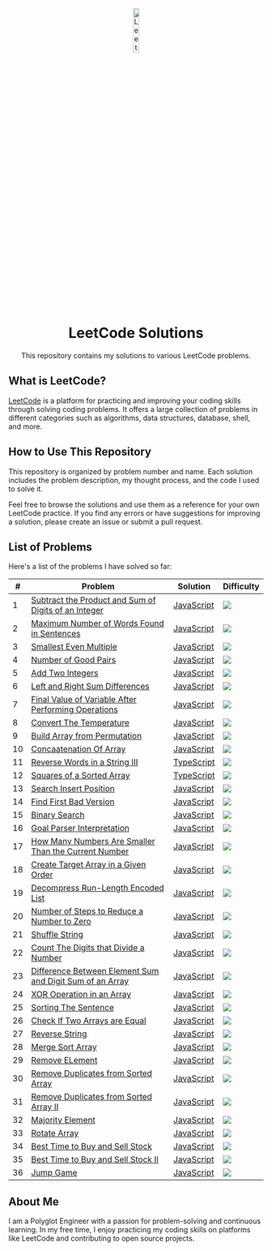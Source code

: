 <p align="center">
  <img src="https://leetcode.com/static/images/LeetCode_logo.png" width="15%" alt="LeetCode Logo"/>
</p>

<h1 align="center">LeetCode Solutions</h1>

<p align="center">This repository contains my solutions to various LeetCode problems.</p>

## What is LeetCode?

[LeetCode](https://leetcode.com/) is a platform for practicing and improving your coding skills through solving coding problems. It offers a large collection of problems in different categories such as algorithms, data structures, database, shell, and more.

## How to Use This Repository

This repository is organized by problem number and name. Each solution includes the problem description, my thought process, and the code I used to solve it.

Feel free to browse the solutions and use them as a reference for your own LeetCode practice. If you find any errors or have suggestions for improving a solution, please create an issue or submit a pull request.

## List of Problems

Here's a list of the problems I have solved so far:

| # | Problem | Solution | Difficulty |
|---|---------|----------| ---------- |
| 1 | [Subtract the Product and Sum of Digits of an Integer](https://leetcode.com/problems/subtract-the-product-and-sum-of-digits-of-an-integer/description/) | [JavaScript](./easy/1.SubtractTheProductAndSum.js) | ![](https://img.shields.io/badge/Easy-2EA043) |
| 2 | [Maximum Number of Words Found in Sentences](https://leetcode.com/problems/maximum-number-of-words-found-in-sentences/) | [JavaScript](./easy/2.MostWordsFound.js) | ![](https://img.shields.io/badge/Easy-2EA043) |
| 3 | [Smallest Even Multiple](https://leetcode.com/problems/smallest-even-multiple/) | [JavaScript](./easy/3.SmallestEvenMultiple.js) | ![](https://img.shields.io/badge/Easy-2EA043) |
| 4 | [Number of Good Pairs](https://leetcode.com/problems/number-of-good-pairs/) | [JavaScript](./easy/4.NumberOfGoodPairs.js) | ![](https://img.shields.io/badge/Easy-2EA043) |
| 5 | [Add Two Integers](https://leetcode.com/problems/add-two-integers/) | [JavaScript](./easy/5.AddTwoIntegers.js) | ![](https://img.shields.io/badge/Easy-2EA043) |
| 6 | [Left and Right Sum Differences](https://leetcode.com/problems/left-and-right-sum-differences/) | [JavaScript](./easy/6.LeftRightSumDiference.js) | ![](https://img.shields.io/badge/Easy-2EA043) |
| 7 | [Final Value of Variable After Performing Operations](https://leetcode.com/problems/final-value-of-variable-after-performing-operations/) | [JavaScript](./easy/7.FinalValueAfterOperations.js) | ![](https://img.shields.io/badge/Easy-2EA043) |
| 8 | [Convert The Temperature](https://leetcode.com/problems/convert-the-temperature/) | [JavaScript](./easy/8.ConvertTemperature.js) | ![](https://img.shields.io/badge/Easy-2EA043) |
| 9 | [Build Array from Permutation](https://leetcode.com/problems/build-array-from-permutation/) | [JavaScript](./easy/9.BuildArrayFromPermutation.js) | ![](https://img.shields.io/badge/Easy-2EA043) |
| 10 | [Concaatenation Of Array](https://leetcode.com/problems/concatenation-of-array/) | [JavaScript](./easy/10.ConcatenationOfArray.js) | ![](https://img.shields.io/badge/Easy-2EA043) |
| 11 | [Reverse Words in a String III](https://leetcode.com/problems/reverse-words-in-a-string-iii/) | [TypeScript](./easy/11.ReverseWordsInString.ts) | ![](https://img.shields.io/badge/Easy-2EA043) |
| 12 | [Squares of a Sorted Array](https://leetcode.com/problems/squares-of-a-sorted-array/) | [TypeScript](./easy/12.SortedSquares.ts) | ![](https://img.shields.io/badge/Easy-2EA043) |
| 13 | [Search Insert Position](https://leetcode.com/problems/search-insert-position/) | [JavaScript](./easy/13.SearchInsertPosition.js) | ![](https://img.shields.io/badge/Easy-2EA043) |
| 14 | [Find First Bad Version](https://leetcode.com/problems/first-bad-version/) | [JavaScript](./easy/14.FirstBadVersion.js) | ![](https://img.shields.io/badge/Easy-2EA043) |
| 15 | [Binary Search](https://leetcode.com/problems/binary-search/) | [JavaScript](./easy/15.BinarySearch.js) | ![](https://img.shields.io/badge/Easy-2EA043) |
| 16 | [Goal Parser Interpretation](https://leetcode.com/problems/goal-parser-interpretation/) | [JavaScript](./easy/16.GoalParserInterpretation.js) | ![](https://img.shields.io/badge/Easy-2EA043) |
| 17 | [How Many Numbers Are Smaller Than the Current Number](https://leetcode.com/problems/how-many-numbers-are-smaller-than-the-current-number/) | [JavaScript](./easy/17.SmallerNumbersThanCurrent.js) | ![](https://img.shields.io/badge/Easy-2EA043) |
| 18 | [Create Target Array in a Given Order](https://leetcode.com/problems/create-target-array-in-the-given-order/) | [JavaScript](./easy/18.CreateTargetArrayInOrder.js) | ![](https://img.shields.io/badge/Easy-2EA043) |
| 19 | [Decompress Run-Length Encoded List](https://leetcode.com/problems/decompress-run-length-encoded-list/) | [JavaScript](./easy/19.DecompressRLElist.js) | ![](https://img.shields.io/badge/Easy-2EA043) |
| 20 | [Number of Steps to Reduce a Number to Zero](https://leetcode.com/problems/number-of-steps-to-reduce-a-number-to-zero/) | [JavaScript](./easy/20.NumberOfStepsReductToZero.js) | ![](https://img.shields.io/badge/Easy-2EA043) |
| 21 | [Shuffle String](https://leetcode.com/problems/shuffle-string/) | [JavaScript](./easy/21.ShuffleString.js) | ![](https://img.shields.io/badge/Easy-2EA043) |
| 22 | [Count The Digits that Divide a Number](https://leetcode.com/problems/count-the-digits-that-divide-a-number/) | [JavaScript](./easy/22.CountDigitsThatDivideANumber.js) | ![](https://img.shields.io/badge/Easy-2EA043) |
| 23 | [Difference Between Element Sum and Digit Sum of an Array](https://leetcode.com/problems/difference-between-element-sum-and-digit-sum-of-an-array/) | [JavaScript](./easy/23.DifferenceOfElementAndDigitSum.js) | ![](https://img.shields.io/badge/Easy-2EA043) |
| 24 | [XOR Operation in an Array](https://leetcode.com/problems/xor-operation-in-an-array/) | [JavaScript](./easy/24.XorOperationInArray.js) | ![](https://img.shields.io/badge/Easy-2EA043) |
| 25 | [Sorting The Sentence](https://leetcode.com/problems/sorting-the-sentence/) | [JavaScript](./easy/25.SortSentence.js) | ![](https://img.shields.io/badge/Easy-2EA043) |
| 26 | [Check If Two Arrays are Equal](https://leetcode.com/problems/check-if-two-string-arrays-are-equivalent/) | [JavaScript](./easy/26.ArrayStringsAreEqual.js) | ![](https://img.shields.io/badge/Easy-2EA043) |
| 27 | [Reverse String](https://leetcode.com/problems/reverse-string/) | [JavaScript](./easy/27.ReverseString.js) | ![](https://img.shields.io/badge/Easy-2EA043) |
| 28 | [Merge Sort Array](https://leetcode.com/problems/merge-sorted-array/?envType=study-plan-v2&envId=top-interview-150) | [JavaScript](./easy/28.MergeSortArray.js) | ![](https://img.shields.io/badge/Easy-2EA043) |
| 29 | [Remove ELement](https://leetcode.com/problems/remove-element/?envType=study-plan-v2&envId=top-interview-150) | [JavaScript](./easy/29.RemoveElement.js) | ![](https://img.shields.io/badge/Easy-2EA043) |
| 30 | [Remove Duplicates from Sorted Array](https://leetcode.com/problems/remove-duplicates-from-sorted-array/?envType=study-plan-v2&envId=top-interview-150) | [JavaScript](./easy/30.RemoveDuplicates.js) | ![](https://img.shields.io/badge/Easy-2EA043) |
| 31 | [Remove Duplicates from Sorted Array II](https://leetcode.com/problems/remove-duplicates-from-sorted-array-ii/?envType=study-plan-v2&envId=top-interview-150) | [JavaScript](./medium/2.RemoveDuplicatesII.js) | ![](https://img.shields.io/badge/Medium-ffc04a) |
| 32 | [Majority Element](https://leetcode.com/problems/majority-element/?envType=study-plan-v2&envId=top-interview-150) | [JavaScript](./easy/31.MajorityElement.js) | ![](https://img.shields.io/badge/Easy-2EA043) |
| 33 | [Rotate Array](https://leetcode.com/problems/rotate-array/?envType=study-plan-v2&envId=top-interview-150) | [JavaScript](./medium/1.RotateArray.js) | ![](https://img.shields.io/badge/Medium-ffc04a) |
| 34 | [Best Time to Buy and Sell Stock](https://leetcode.com/problems/best-time-to-buy-and-sell-stock/?envType=study-plan-v2&envId=top-interview-150) | [JavaScript](./easy/32.BestTimeToBuyAndSell.js) | ![](https://img.shields.io/badge/Easy-2EA043) |
| 35 | [Best Time to Buy and Sell Stock II](https://leetcode.com/problems/best-time-to-buy-and-sell-stock-ii/?envType=study-plan-v2&envId=top-interview-150) | [JavaScript](./medium/3.BestTimeToBuyAndSell.js) | ![](https://img.shields.io/badge/Medium-ffc04a) |
| 36 | [Jump Game](https://leetcode.com/problems/jump-game/description/?envType=study-plan-v2&envId=top-interview-150) | [JavaScript](./medium/4.JumpGame.js) | ![](https://img.shields.io/badge/Medium-ffc04a) |


## About Me

I am a Polyglot Engineer with a passion for problem-solving and continuous learning. In my free time, I enjoy practicing my coding skills on platforms like LeetCode and contributing to open source projects.
